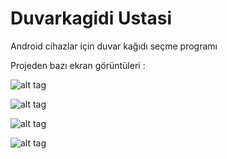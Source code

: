 Duvarkagidi Ustasi
=================

Android cihazlar için duvar kağıdı seçme programı


Projeden bazı ekran görüntüleri :

![alt tag](http://i.imgur.com/scjrsPW.jpg)

![alt tag](http://i.imgur.com/qN0quBM.jpg)

![alt tag](http://i.imgur.com/5mAYssN.jpg)

![alt tag](http://i.imgur.com/kp5Q7yk.jpg)
